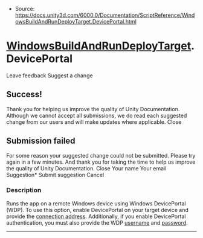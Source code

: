 * Source: https://docs.unity3d.com/6000.0/Documentation/ScriptReference/WindowsBuildAndRunDeployTarget.DevicePortal.html

#  [WindowsBuildAndRunDeployTarget](https://docs.unity3d.com/6000.0/Documentation/ScriptReference/WindowsBuildAndRunDeployTarget.html).DevicePortal
Leave feedback
Suggest a change
## Success!
Thank you for helping us improve the quality of Unity Documentation. Although we cannot accept all submissions, we do read each suggested change from our users and will make updates where applicable.
Close
## Submission failed
For some reason your suggested change could not be submitted. Please <a>try again</a> in a few minutes. And thank you for taking the time to help us improve the quality of Unity Documentation.
Close
Your name Your email Suggestion* Submit suggestion
Cancel
### Description
Runs the app on a remote Windows device using Windows DevicePortal (WDP).
To use this option, enable DevicePortal on your target device and provide the [connection address](https://docs.unity3d.com/6000.0/Documentation/ScriptReference/EditorUserBuildSettings-windowsDevicePortalAddress.html). Additionally, if you enable DevicePortal authentication, you must also provide the WDP [username](https://docs.unity3d.com/6000.0/Documentation/ScriptReference/EditorUserBuildSettings-windowsDevicePortalUsername.html) and [password](https://docs.unity3d.com/6000.0/Documentation/ScriptReference/EditorUserBuildSettings-windowsDevicePortalPassword.html).
* * *
